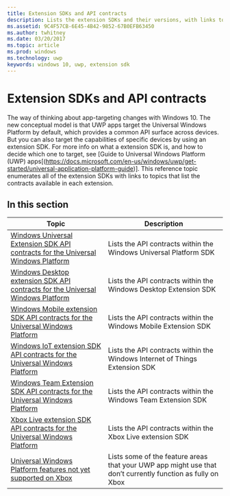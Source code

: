 ```yaml
---
title: Extension SDKs and API contracts
description: Lists the extension SDKs and their versions, with links to topics that list the API contracts associated with each extension SDK.
ms.assetid: 9C4F57CB-6E45-4B42-9852-67B0EFB63450
ms.author: twhitney
ms.date: 03/20/2017
ms.topic: article
ms.prod: windows
ms.technology: uwp
keywords: windows 10, uwp, extension sdk
---
```


# Extension SDKs and API contracts

The way of thinking about app-targeting changes with Windows 10. The new conceptual model is that UWP apps target the Universal Windows Platform by default, which provides a common API surface across devices. But you can also target the capabilities of specific devices by using an extension SDK. For more info on what a extension SDK is, and how to decide which one to target, see [Guide to Universal Windows Platform (UWP) apps[(https://docs.microsoft.com/en-us/windows/uwp/get-started/universal-application-platform-guide)].
This reference topic enumerates all of the extension SDKs with links to topics that list the contracts available in each extension.

## In this section

|  Topic                                                    | Description                                                                                   |
|-----------------------------------------------------------|-----------------------------------------------------------------------------------------------|
| [Windows Universal Extension SDK API contracts for the Universal Windows Platform](windows-universal-sdk.md)       | Lists the API contracts within the Windows Universal Platform SDK |
| [Windows Desktop extension SDK API contracts for the Universal Windows Platform](windows-desktop-extension-sdk.md) | Lists the API contracts within the Windows Desktop Extension SDK |
| [Windows Mobile extension SDK API contracts for the Universal Windows Platform](windows-mobile-extension-sdk.md)  | Lists the API contracts within the Windows Mobile Extension SDK |
| [Windows IoT extension SDK API contracts for the Universal Windows Platform](windows-iot-extension-sdk.md)         | Lists the API contracts within the Windows Internet of Things Extension SDK |
| [Windows Team Extension SDK API contracts for the Universal Windows Platform](windows-team-extension-sdk.md)         | Lists the API contracts within the Windows Team Extension SDK |
| [Xbox Live extension SDK API contracts for the Universal Windows Platform](xbox-live-extensions.md)        | Lists the API contracts within the Xbox Live extension SDK |
| [Universal Windows Platform features not yet supported on Xbox](universal-device-family-feature-area-limitations-on-xbox.md) | Lists some of the feature areas that your UWP app might use that don’t currently function as fully on Xbox |
